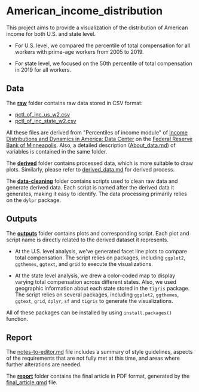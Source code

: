 # American_income_distribution

<!-- badges: start -->

<!-- badges: end -->

This project aims to provide a visualization of the distribution of American income for both U.S. and state level.

-   For U.S. level, we compared the percentile of total compensation for all workers with prime-age workers from 2005 to 2019.

-   For state level, we focused on the 50th percentile of total compensation in 2019 for all workers.

## Data

The [**raw**](data/raw) folder contains raw data stored in CSV format:

-   [pctl_of_inc_us_w2.csv](data/raw/pctl_of_inc_us_w2.csv)
-   [pctl_of_inc_state_w2.csv](data/raw/pctl_of_inc_state_w2.csv)

All these files are derived from "Percentiles of income module" of [Income Distributions and Dynamics in America: Data Center](https://www.minneapolisfed.org/institute/income-distributions-and-dynamics-in-america/data-center) on the [Federal Reserve Bank of Minneapolis](https://www.minneapolisfed.org/). Also, a detailed description ([About_data.md](data/raw/About_data.md)) of variables is contained in the same folder.

The [**derived**](data/derived) folder contains processed data, which is more suitable to draw plots. Similarly, please refer to [derived_data.md](data/derived/derived_data.md) for derived process.

The [**data-cleaning**](src/data-cleaning) folder contains scripts used to clean raw data and generate derived data. Each script is named after the derived data it generates, making it easy to identify. The data processing primarily relies on the `dylpr` package.

## Outputs

The [**outputs**](outputs) folder contains plots and corresponding script. Each plot and script name is directly related to the derived dataset it represents.

-   At the U.S. level analysis, we've generated facet line plots to compare total compensation. The script relies on packages, including `ggplot2`, `ggthemes`, `ggtext`, and `grid` to execute the visualizations.

-   At the state level analysis, we drew a color-coded map to display varying total compensation across different states. Also, we used geographic information about each state stored in the `tigris` package. The script relies on several packages, including `ggplot2`, `ggthemes`, `ggtext`, `grid`, `dplyr`, `sf` and `tigris` to generate the visualizations.

All of these packages can be installed by using `install.packages()` function.

## Report

The [notes-to-editor.md](notes-to-editor.md) file includes a summary of style guidelines, aspects of the requirements that are not fully met at this time, and areas where further alterations are needed.

The [**report**](report) folder contains the final article in PDF format, generated by the [final_article.qmd](report/final_article.qmd) file.
